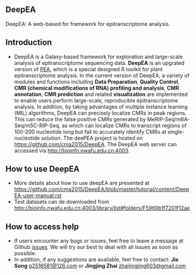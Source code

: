 ## DeepEA
DeepEA: A web-based for framework for epitranscriptome analysis.

## Introduction
- DeepEA is a Galaxy-based framework for exploration and large-scale analysis of epitranscriptome sequencing data. **DeepEA** is an upgrated version of [PEA](https://https://github.com/cma2015/PEA), which is a special designed R toolkit for plant epitranscriptome analysis. In the current version of DeepEA, a variety of modules and functions including **Data Preparation**, **Quality Control**, **CMR (chemical modifications of RNA) profiling and analysis**, **CMR annotation**, **CMR prediction** and related **visualization** are implemented to enable users perform large-scale, reproducible epitranscriptome analysis. In addition, by taking advantages of multiple instance learning (MIL) algorithms, DeepEA can precisely localize CMRs in peak regions. This can reduce the false positive CMRs generated by MeRIP-Seq/m6A-Seq/m5C-RIP-Seq, as which can localize CMRs to transcript regions of 100-200 nucleotide long but fail to accurately identify CMRs at single-nucleotide solution. The deePEA project is hosted on https://github.com/cma2015/DeepEA. The DeepEA web server can accessed via http://bioinfo.nwafu.edu.cn:4003.

## How to use DeepEA

- More details about how to use deepEA are presented at https://github.com/cma2015/DeepEA/blob/master/tutorial/content/DeepEA-user-manual.rst
- Test datasets can de downloaded from http://bioinfo.nwafu.edu.cn:4003/library/list#folders/F5969b1f7201f12ae

## How to access help
* If users encounter any bugs or issues, feel free to leave a message at Github [issues](<https://github.com/cma2015/DeepEA/issues>). We will try our best to deal with all issues as soon as possible.
* In addition, if any suggestions are available, feel free to contact: __Jie Song__ <q2516581@126.com> or __Jingjing Zhai__ <zhaijingjing603@gmail.com>


